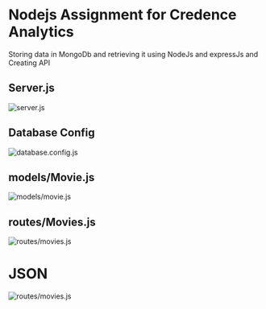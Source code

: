 # Nodejs Assignment for Credence Analytics

Storing data in MongoDb and retrieving it using NodeJs and expressJs and Creating API

## Server.js

![server.js](https://github.com/zuhairabs/nodejs_assign/img/carbon(4).png)

## Database Config

![database.config.js](https://github.com/zuhairabs/nodejs_assign/img/carbon.png)

## models/Movie.js

![models/movie.js](https://github.com/zuhairabs/nodejs_assign/img/carbon(3).png)

## routes/Movies.js

![routes/movies.js](https://github.com/zuhairabs/nodejs_assign/img/carbon(1).png)

# JSON

![routes/movies.js](https://github.com/zuhairabs/nodejs_assign/img/carbon(2).png)